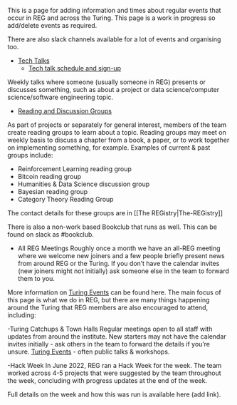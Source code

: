 This is a page for adding information and times about regular events that occur in REG and across the Turing. This page is a work in progress so add/delete events as required. 

There are also slack channels available for a lot of events and organising too. 

- [Tech Talks](https://alan-turing-institute.github.io/REG-handbook/docs/how_we_work/knowledge_sharing/#tech-talks)
    - [Tech talk schedule and sign-up](https://github.com/alan-turing-institute/DataScienceSkills/wiki/Lunchtime-Tech-Talks)

Weekly talks where someone (usually someone in REG) presents or discusses something, such as about a project or data science/computer science/software engineering topic. 

- [Reading and Discussion Groups](https://alan-turing-institute.github.io/REG-handbook/docs/how_we_work/knowledge_sharing/#reading--discussion-groups)

As part of projects or separately for general interest, members of the team create reading groups to learn about a topic. Reading groups may meet on weekly basis to discuss a chapter from a book, a paper, or to work together on implementing something, for example. Examples of current & past groups include:
- Reinforcement Learning reading group
- Bitcoin reading group
- Humanities & Data Science discussion group
- Bayesian reading group
- Category Theory Reading Group

The contact details for these groups are in [[The REGistry|The-REGistry]]

There is also a non-work based Bookclub that runs as well. This can be found on slack as #bookclub. 


- All REG Meetings
Roughly once a month we have an all-REG meeting where we welcome new joiners and a few people briefly present news from around REG or the Turing. If you don’t have the calendar invites (new joiners might not initially) ask someone else in the team to forward them to you.

More information on [Turing Events](https://alan-turing-institute.github.io/REG-handbook/docs/how_we_work/knowledge_sharing/#turing-events) can be found here. 
The main focus of this page is what we do in REG, but there are many things happening around the Turing that REG members are also encouraged to attend, including:

-Turing Catchups & Town Halls
Regular meetings open to all staff with updates from around the institute. New starters may not have the calendar invites initially - ask others in the team to forward the details if you’re unsure.
[Turing Events](https://www.turing.ac.uk/events) - often public talks & workshops.

-Hack Week 
In June 2022, REG ran a Hack Week for the week. The team worked across 4-5 projects that were suggested by the team throughout the week, concluding with progress updates at the end of the week. 

Full details on the week and how this was run is available here (add link). 